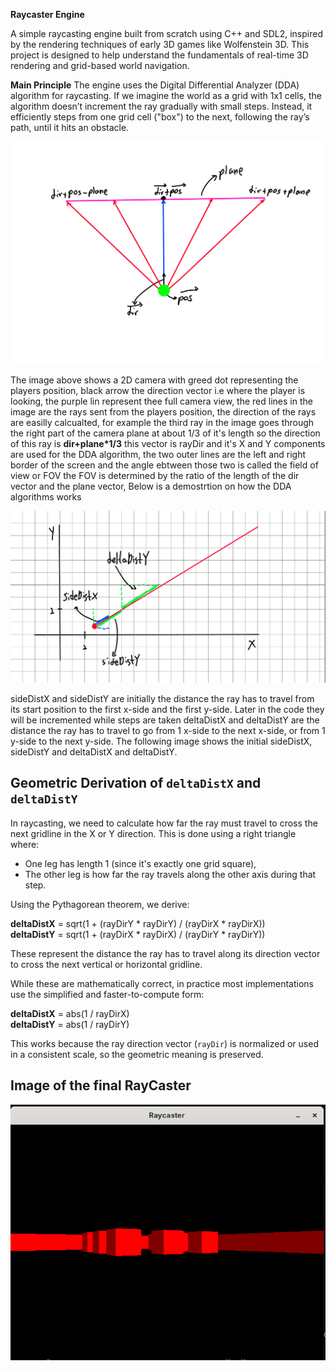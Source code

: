 **Raycaster Engine**

A simple raycasting engine built from scratch using C++ and SDL2, inspired by the rendering techniques of early 3D games like Wolfenstein 3D. This project is designed to help understand the fundamentals of real-time 3D rendering and grid-based world navigation.

**Main Principle**
The engine uses the Digital Differential Analyzer (DDA) algorithm for raycasting. If we imagine the world as a grid with 1x1 cells, the algorithm doesn’t increment the ray gradually with small steps. Instead, it efficiently steps from one grid cell ("box") to the next, following the ray’s path, until it hits an obstacle.

![Demo Screenshot](Images/2D_Camera.png)

The image above shows a 2D camera with greed dot representing the players position, black arrow the direction vector i.e where the player is looking, the purple lin represent thee full camera view, the red lines in the image are the rays sent from the players position, the direction of the rays are easilly calcualted, for example the third ray in the image goes through the right part of the camera plane at about 1/3 of it's length so the direction of this ray is **dir+plane*1/3** this vector is rayDir and it's X and Y components are used for the DDA algorithm, the two outer lines are the left and right border of the screen and the angle ebtween those two is called the field of view or FOV the FOV is determined by the ratio of the length of the dir vector and the plane vector, Below is a demostrtion on how the DDA algorithms works

![Demo Screenshot](Images/DDA.png)

sideDistX and sideDistY are initially the distance the ray has to travel from its start position to the first x-side and the first y-side. Later in the code they will be incremented while steps are taken
deltaDistX and deltaDistY are the distance the ray has to travel to go from 1 x-side to the next x-side, or from 1 y-side to the next y-side. The following image shows the initial sideDistX, sideDistY and deltaDistX and deltaDistY.

## Geometric Derivation of `deltaDistX` and `deltaDistY`

In raycasting, we need to calculate how far the ray must travel to cross the next gridline in the X or Y direction. This is done using a right triangle where:

- One leg has length 1 (since it's exactly one grid square),
- The other leg is how far the ray travels along the other axis during that step.

Using the Pythagorean theorem, we derive:

**deltaDistX** = sqrt(1 + (rayDirY * rayDirY) / (rayDirX * rayDirX))  
**deltaDistY** = sqrt(1 + (rayDirX * rayDirX) / (rayDirY * rayDirY))

These represent the distance the ray has to travel along its direction vector to cross the next vertical or horizontal gridline.

While these are mathematically correct, in practice most implementations use the simplified and faster-to-compute form:

**deltaDistX** = abs(1 / rayDirX)  
**deltaDistY** = abs(1 / rayDirY)

This works because the ray direction vector (`rayDir`) is normalized or used in a consistent scale, so the geometric meaning is preserved.

## Image of the final RayCaster ##

![Demo Screenshot](Images/RayCaster.png)











